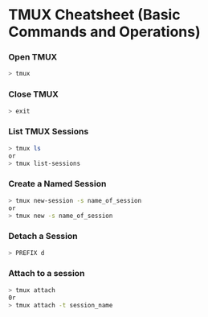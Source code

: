 # TMUX Cheatsheet (Basic Commands and Operations)

### Open TMUX
```sh
> tmux
```

### Close TMUX
```sh
> exit
```

### List TMUX Sessions
```sh
> tmux ls
or
> tmux list-sessions
```

### Create a Named Session
```sh
> tmux new-session -s name_of_session
or
> tmux new -s name_of_session
```

### Detach a Session
```sh
> PREFIX d
```

### Attach to a session
```sh
> tmux attach
0r
> tmux attach -t session_name
```
